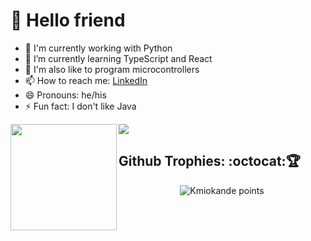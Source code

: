 # 🤖 Hello friend

- 🐍 I'm currently working with Python
- 🌱 I’m currently learning TypeScript and React
- 🔭 I'm also like to program microcontrollers
- 📫 How to reach me: [LinkedIn](https://www.linkedin.com/in/brunodesouzabezerra/)
- 😄 Pronouns: he/his
- ⚡ Fun fact: I don't like Java

<div>
    <img height="170" align="left" src="https://github-readme-stats.vercel.app/api?username=Kmiokande&show_icons=true&theme=dracula" />
    <img src="https://github-readme-stats.vercel.app/api/top-langs/?username=Kmiokande&layout=compact&show_icons=true&theme=dracula" />
</div>

## Github Trophies: :octocat:🏆️

<p align="center">
    <img src="https://github-profile-trophy.vercel.app/?username=Kmiokande&theme=dracula&margin-w=7&hide_border=true" alt="Kmiokande points"/>
</p>

<!--
**Kmiokande/Kmiokande** is a ✨ _special_ ✨ repository because its `README.md` (this file) appears on your GitHub profile.

Here are some ideas to get you started:

- 🔭 I’m currently working on ...
- 🌱 I’m currently learning ...
- 👯 I’m looking to collaborate on ...
- 🤔 I’m looking for help with ...
- 💬 Ask me about ...
- 📫 How to reach me: ...
- 😄 Pronouns: ...
- ⚡ Fun fact: ...
-->
